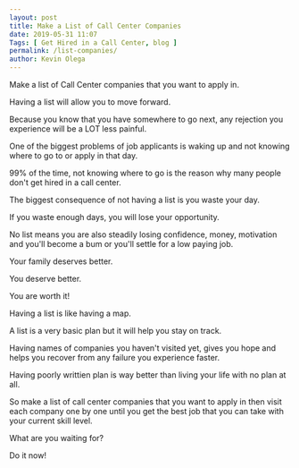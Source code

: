 ```yaml
--- 
layout: post 
title: Make a List of Call Center Companies
date: 2019-05-31 11:07
Tags: [ Get Hired in a Call Center, blog ]
permalink: /list-companies/ 
author: Kevin Olega 
--- 
```

Make a list of Call Center companies that you want to apply in.

Having a list will allow you to move forward.

Because you know that you have somewhere to go next, any rejection you experience will be a LOT less painful.

One of the biggest problems of job applicants is waking up and not knowing where to go to or apply in that day.

99% of the time, not knowing where to go is the reason why many people don't get hired in a call center.

The biggest consequence of not having a list is you waste your day.

If you waste enough days, you will lose your opportunity.

No list means you are also steadily losing confidence, money, motivation and you'll become a bum or you'll settle for a low paying job.

Your family deserves better.

You deserve better.

You are worth it!

Having a list is like having a map.

A list is a very basic plan but it will help you stay on track.

Having names of companies you haven't visited yet, gives you hope and helps you recover from any failure you experience faster.

Having poorly writtien plan is way better than living your life with no plan at all.

So make a list of call center companies that you want to apply in then visit each company one by one until you get the best job that you can take with your current skill level.

What are you waiting for?

Do it now!